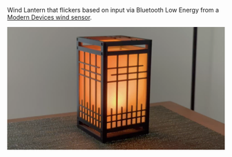 Wind Lantern that flickers based on input via Bluetooth Low Energy from a [Modern Devices wind sensor](https://moderndevice.com/products/wind-sensor).

![wind lantern](wind_lantern.png)
